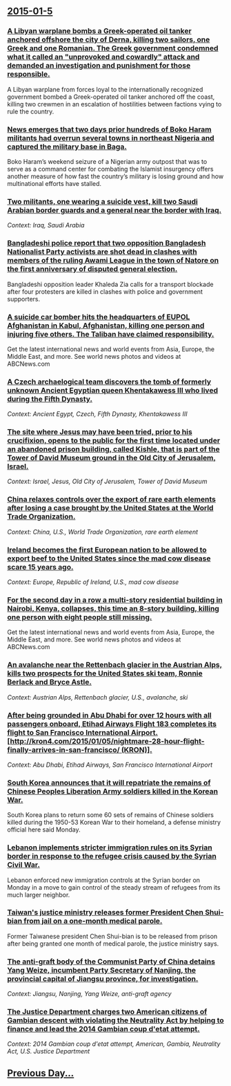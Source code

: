## [2015-01-5](/news/2015/01/5/index.md)

### [A Libyan warplane bombs a Greek-operated oil tanker anchored offshore the city of Derna, killing two sailors, one Greek and one Romanian. The Greek government condemned what it called an "unprovoked and cowardly" attack and demanded an investigation and punishment for those responsible. ](/news/2015/01/5/a-libyan-warplane-bombs-a-greek-operated-oil-tanker-anchored-offshore-the-city-of-derna-killing-two-sailors-one-greek-and-one-romanian-th.md)
A Libyan warplane from forces loyal to the internationally recognized government bombed a Greek-operated oil tanker anchored off the coast, killing two crewmen in an escalation of hostilities between factions vying to rule the country.

### [News emerges that two days prior hundreds of Boko Haram militants had overrun several towns in northeast Nigeria and captured the military base in Baga. ](/news/2015/01/5/news-emerges-that-two-days-prior-hundreds-of-boko-haram-militants-had-overrun-several-towns-in-northeast-nigeria-and-captured-the-military-b.md)
Boko Haram’s weekend seizure of a Nigerian army outpost that was to serve as a command center for combating the Islamist insurgency offers another measure of how fast the country’s military is losing ground and how multinational efforts have stalled.

### [Two militants, one wearing a suicide vest, kill two Saudi Arabian border guards and a general near the border with Iraq. ](/news/2015/01/5/two-militants-one-wearing-a-suicide-vest-kill-two-saudi-arabian-border-guards-and-a-general-near-the-border-with-iraq.md)
_Context: Iraq, Saudi Arabia_

### [Bangladeshi police report that two opposition Bangladesh Nationalist Party activists are shot dead in clashes with members of the ruling Awami League in the town of Natore on the first anniversary of disputed general election. ](/news/2015/01/5/bangladeshi-police-report-that-two-opposition-bangladesh-nationalist-party-activists-are-shot-dead-in-clashes-with-members-of-the-ruling-awa.md)
Bangladeshi opposition leader Khaleda Zia calls for a transport blockade after four protesters are killed in clashes with police and government supporters.

### [A suicide car bomber hits the headquarters of EUPOL Afghanistan in Kabul, Afghanistan, killing one person and injuring five others. The Taliban have claimed responsibility. ](/news/2015/01/5/a-suicide-car-bomber-hits-the-headquarters-of-eupol-afghanistan-in-kabul-afghanistan-killing-one-person-and-injuring-five-others-the-tali.md)
Get the latest international news and world events from Asia, Europe, the Middle East, and more. See world news photos and videos at ABCNews.com

### [A Czech archaelogical team discovers the tomb of formerly unknown Ancient Egyptian queen Khentakawess III who lived during the Fifth Dynasty. ](/news/2015/01/5/a-czech-archaelogical-team-discovers-the-tomb-of-formerly-unknown-ancient-egyptian-queen-khentakawess-iii-who-lived-during-the-fifth-dynasty.md)
_Context: Ancient Egypt, Czech, Fifth Dynasty, Khentakawess III_

### [The site where Jesus may have been tried, prior to his crucifixion, opens to the public for the first time located under an abandoned prison building, called Kishle, that is part of the Tower of David Museum ground in the Old City of Jerusalem, Israel. ](/news/2015/01/5/the-site-where-jesus-may-have-been-tried-prior-to-his-crucifixion-opens-to-the-public-for-the-first-time-located-under-an-abandoned-prison.md)
_Context: Israel, Jesus, Old City of Jerusalem, Tower of David Museum_

### [China relaxes controls over the export of rare earth elements after losing a case brought by the United States at the World Trade Organization. ](/news/2015/01/5/china-relaxes-controls-over-the-export-of-rare-earth-elements-after-losing-a-case-brought-by-the-united-states-at-the-world-trade-organizati.md)
_Context: China, U.S., World Trade Organization, rare earth element_

### [Ireland becomes the first European nation to be allowed to export beef to the United States since the mad cow disease scare 15 years ago. ](/news/2015/01/5/ireland-becomes-the-first-european-nation-to-be-allowed-to-export-beef-to-the-united-states-since-the-mad-cow-disease-scare-15-years-ago.md)
_Context: Europe, Republic of Ireland, U.S., mad cow disease_

### [For the second day in a row a multi-story residential building in Nairobi, Kenya, collapses, this time an 8-story building, killing one person with eight people still missing. ](/news/2015/01/5/for-the-second-day-in-a-row-a-multi-story-residential-building-in-nairobi-kenya-collapses-this-time-an-8-story-building-killing-one-pers.md)
Get the latest international news and world events from Asia, Europe, the Middle East, and more. See world news photos and videos at ABCNews.com

### [An avalanche near the Rettenbach glacier in the Austrian Alps, kills two prospects for the United States ski team, Ronnie Berlack and Bryce Astle. ](/news/2015/01/5/an-avalanche-near-the-rettenbach-glacier-in-the-austrian-alps-kills-two-prospects-for-the-united-states-ski-team-ronnie-berlack-and-bryce.md)
_Context: Austrian Alps, Rettenbach glacier, U.S., avalanche, ski_

### [After being grounded in Abu Dhabi for over 12 hours with all passengers onboard, Etihad Airways Flight 183 completes its flight to San Francisco International Airport. [http://kron4.com/2015/01/05/nightmare-28-hour-flight-finally-arrives-in-san-francisco/ (KRON)].](/news/2015/01/5/after-being-grounded-in-abu-dhabi-for-over-12-hours-with-all-passengers-onboard-etihad-airways-flight-183-completes-its-flight-to-san-franc.md)
_Context: Abu Dhabi, Etihad Airways, San Francisco International Airport_

### [South Korea announces that it will repatriate the remains of Chinese Peoples Liberation Army soldiers killed in the Korean War. ](/news/2015/01/5/south-korea-announces-that-it-will-repatriate-the-remains-of-chinese-peoples-liberation-army-soldiers-killed-in-the-korean-war.md)
 South Korea plans to return some 60 sets of remains of Chinese soldiers killed during the 1950-53 Korean War to their homeland, a defense ministry official here said Monday.

### [Lebanon implements stricter immigration rules on its Syrian border in response to the refugee crisis caused by the Syrian Civil War. ](/news/2015/01/5/lebanon-implements-stricter-immigration-rules-on-its-syrian-border-in-response-to-the-refugee-crisis-caused-by-the-syrian-civil-war.md)
Lebanon enforced new immigration controls at the Syrian border on Monday in a move to gain control of the steady stream of refugees from its much larger neighbor.

### [Taiwan's justice ministry releases former President Chen Shui-bian from jail on a one-month medical parole. ](/news/2015/01/5/taiwan-s-justice-ministry-releases-former-president-chen-shui-bian-from-jail-on-a-one-month-medical-parole.md)
Former Taiwanese president Chen Shui-bian is to be released from prison after being granted one month of medical parole, the justice ministry says.

### [The anti-graft body of the Communist Party of China detains Yang Weize, incumbent Party Secretary of Nanjing, the provincial capital of Jiangsu province, for investigation. ](/news/2015/01/5/the-anti-graft-body-of-the-communist-party-of-china-detains-yang-weize-incumbent-party-secretary-of-nanjing-the-provincial-capital-of-jian.md)
_Context: Jiangsu, Nanjing, Yang Weize, anti-graft agency_

### [The Justice Department charges two American citizens of Gambian descent with violating the Neutrality Act by helping to finance and lead the 2014 Gambian coup d'etat attempt. ](/news/2015/01/5/the-justice-department-charges-two-american-citizens-of-gambian-descent-with-violating-the-neutrality-act-by-helping-to-finance-and-lead-the.md)
_Context: 2014 Gambian coup d'etat attempt, American, Gambia, Neutrality Act, U.S. Justice Department_

## [Previous Day...](/news/2015/01/4/index.md)

